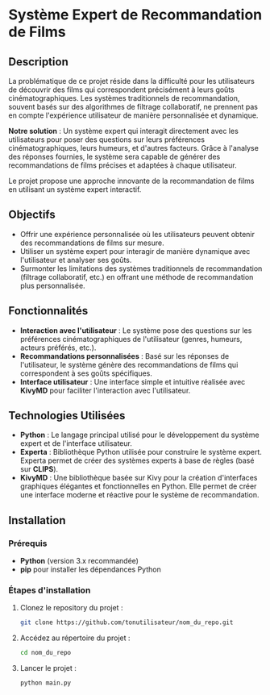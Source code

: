 # Système Expert de Recommandation de Films

## Description

La problématique de ce projet réside dans la difficulté pour les utilisateurs de découvrir des films qui correspondent précisément à leurs goûts cinématographiques. Les systèmes traditionnels de recommandation, souvent basés sur des algorithmes de filtrage collaboratif, ne prennent pas en compte l'expérience utilisateur de manière personnalisée et dynamique.

**Notre solution** : Un système expert qui interagit directement avec les utilisateurs pour poser des questions sur leurs préférences cinématographiques, leurs humeurs, et d'autres facteurs. Grâce à l'analyse des réponses fournies, le système sera capable de générer des recommandations de films précises et adaptées à chaque utilisateur.

Le projet propose une approche innovante de la recommandation de films en utilisant un système expert interactif.

## Objectifs

- Offrir une expérience personnalisée où les utilisateurs peuvent obtenir des recommandations de films sur mesure.
- Utiliser un système expert pour interagir de manière dynamique avec l'utilisateur et analyser ses goûts.
- Surmonter les limitations des systèmes traditionnels de recommandation (filtrage collaboratif, etc.) en offrant une méthode de recommandation plus personnalisée.

## Fonctionnalités

- **Interaction avec l'utilisateur** : Le système pose des questions sur les préférences cinématographiques de l'utilisateur (genres, humeurs, acteurs préférés, etc.).
- **Recommandations personnalisées** : Basé sur les réponses de l'utilisateur, le système génère des recommandations de films qui correspondent à ses goûts spécifiques.
- **Interface utilisateur** : Une interface simple et intuitive réalisée avec **KivyMD** pour faciliter l'interaction avec l'utilisateur.

## Technologies Utilisées

- **Python** : Le langage principal utilisé pour le développement du système expert et de l'interface utilisateur.
- **Experta** : Bibliothèque Python utilisée pour construire le système expert. Experta permet de créer des systèmes experts à base de règles (basé sur **CLIPS**).
- **KivyMD** : Une bibliothèque basée sur Kivy pour la création d'interfaces graphiques élégantes et fonctionnelles en Python. Elle permet de créer une interface moderne et réactive pour le système de recommandation.

## Installation

### Prérequis

- **Python** (version 3.x recommandée)
- **pip** pour installer les dépendances Python

### Étapes d'installation

1. Clonez le repository du projet :

   ```bash
   git clone https://github.com/tonutilisateur/nom_du_repo.git
   ```
2. Accédez au répertoire du projet  :

   ```bash
   cd nom_du_repo
   ```
3. Lancer le projet :

   ```bash
   python main.py
   ```

